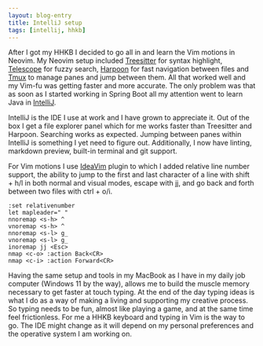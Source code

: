 ```yaml
---
layout: blog-entry
title: IntelliJ setup
tags: [intellij, hhkb]
---
```

After I got my HHKB I decided to go all in and learn the Vim motions in Neovim. My Neovim setup included [Treesitter](https://github.com/nvim-treesitter/nvim-treesitter) for syntax highlight, [Telescope](https://github.com/nvim-telescope/telescope.nvim) for fuzzy search, [Harpoon](https://github.com/ThePrimeagen/harpoon/tree/harpoon2) for fast navigation between files and [Tmux](https://tmux.github.io/) to manage panes and jump between them. All that worked well and my Vim-fu was getting faster and more accurate. The only problem was that as soon as I started working in Spring Boot all my attention went to learn Java in [IntelliJ](https://www.jetbrains.com/idea/download/).

IntelliJ is the IDE I use at work and I have grown to appreciate it. Out of the box I get a file explorer panel which for me works faster than Treesitter and Harpoon. Searching works as expected. Jumping between panes within IntelliJ is something I yet need to figure out. Additionally, I now have linting, markdown preview, built-in terminal and git support.

For Vim motions I use [IdeaVim](https://plugins.jetbrains.com/plugin/164-ideavim) plugin to which I added relative line number support, the ability to jump to the first and last character of a line with shift + h/l in both normal and visual modes, escape with jj, and go back and forth between two files with ctrl + o/i. 

```
:set relativenumber
let mapleader=" "
nnoremap <s-h> ^
vnoremap <s-h> ^
nnoremap <s-l> g_
vnoremap <s-l> g_
inoremap jj <Esc>
nmap <c-o> :action Back<CR>
nmap <c-i> :action Forward<CR>
```

Having the same setup and tools in my MacBook as I have in my daily job computer (Windows 11 by the way), allows me to build the muscle memory necessary to get faster at touch typing. At the end of the day typing ideas is what I do as a way of making a living and supporting my creative process. So typing needs to be fun, almost like playing a game, and at the same time feel frictionless. For me a HHKB keyboard and typing in Vim is the way to go. The IDE might change as it will depend on my personal preferences and the operative system I am working on.